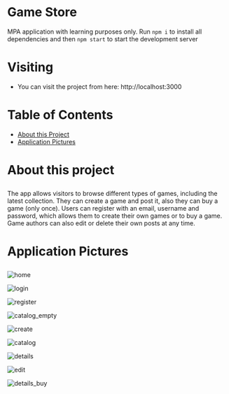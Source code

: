 # Game Store

MPA application with learning purposes only. Run `npm i` to install all dependencies and then `npm start` to start the development server

# Visiting
- You can visit the project from here: http://localhost:3000 

# Table of Contents
- <a href="#about">About this Project</a>
- <a href="#application-pictures">Application Pictures</a>

# <p id="about">About this project</p>

The app allows visitors to browse different types of games, including the latest collection. They can create a game and post it, also they can buy a game (only once). Users can register with an email, username and password, which allows them to create their own games or to buy a game. Game authors can also edit or delete their own posts at any time.

# <p id="application-pictures">Application Pictures</p>

![home](https://user-images.githubusercontent.com/80749603/232196249-d8f76fbd-12af-4696-aad6-297546e4a6e1.png)

![login](https://user-images.githubusercontent.com/80749603/232196257-bd78c85c-460f-43a1-bebb-f192a48d381a.png)

![register](https://user-images.githubusercontent.com/80749603/232196262-e0bc4870-096e-46ae-bf36-9fd8563998c7.png)

![catalog_empty](https://user-images.githubusercontent.com/80749603/232196272-14942808-6037-4663-a8e6-16860e93d799.png)

![create](https://user-images.githubusercontent.com/80749603/232196292-8530a4eb-26fa-4619-9322-172b6800db1d.png)

![catalog](https://user-images.githubusercontent.com/80749603/232196309-a4f93ab7-231e-4500-b44d-0753fcd33e90.png)

![details](https://user-images.githubusercontent.com/80749603/232196310-50642b76-87e6-494e-9be3-37273a181117.png)

![edit](https://user-images.githubusercontent.com/80749603/232196313-52f6b89b-1b57-4702-b2e1-81d18c397850.png)

![details_buy](https://user-images.githubusercontent.com/80749603/232196317-01ade9ce-3e57-4f16-874e-7764d436943f.png)
